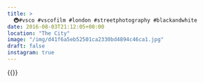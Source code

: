 ```yaml
---
title: >
  🚇#vsco #vscofilm #london #streetphotography #blackandwhite
date: 2016-08-03T21:12:05+00:00
location: "The City"
image: "/img/d41f6a5eb52501ca2330bd4894c46ca1.jpg"
draft: false
instagram: true
---
```


{{<photo src="/img/d41f6a5eb52501ca2330bd4894c46ca1.jpg">}}
